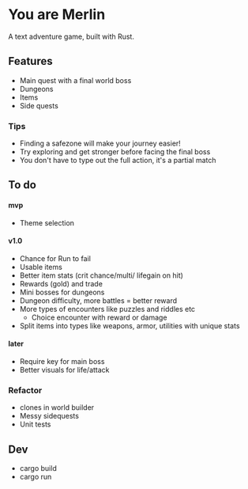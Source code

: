 # You are Merlin

A text adventure game, built with Rust.

## Features

- Main quest with a final world boss
- Dungeons
- Items
- Side quests

### Tips

- Finding a safezone will make your journey easier!
- Try exploring and get stronger before facing the final boss
- You don't have to type out the full action, it's a partial match

## To do

#### mvp
- Theme selection

#### v1.0 
- Chance for Run to fail
- Usable items
- Better item stats (crit chance/multi/ lifegain on hit)
- Rewards (gold) and trade
- Mini bosses for dungeons
- Dungeon difficulty, more battles = better reward
- More types of encounters like puzzles and riddles etc
    - Choice encounter with reward or damage
- Split items into types like weapons, armor, utilities with unique stats

#### later
- Require key for main boss
- Better visuals for life/attack

### Refactor

- clones in world builder
- Messy sidequests
- Unit tests

## Dev

- cargo build
- cargo run
